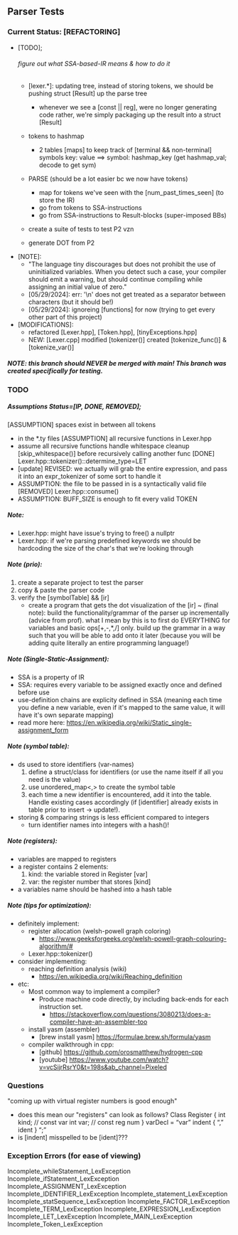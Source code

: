 ## Parser Tests
### Current Status: [REFACTORING]
- [TODO]; 
    ###### figure out what SSA-based-IR means & how to do it
    - [lexer.*]: updating tree, instead of storing tokens, we should be pushing struct [Result] up the parse tree
        - whenever we see a [const || reg], were no longer generating code
            rather, we're simply packaging up the result into a struct [Result]


    - tokens to hashmap
        - 2 tables [maps] to keep track of [terminal && non-terminal] symbols
            key: value ==> symbol: hashmap_key (get hashmap_val; decode to get sym)


    - PARSE (should be a lot easier bc we now have tokens)
        - map for tokens we've seen with the [num_past_times_seen] (to store the IR)
        - go from tokens to SSA-instructions
        - go from SSA-instructions to Result-blocks (super-imposed BBs)
    - create a suite of tests to test P2 vzn
    - generate DOT from P2
- [NOTE]: 
    - "The language tiny discourages but does not prohibit the use of uninitialized variables. When you detect such a case, your compiler should emit a warning, but should continue compiling while assigning an initial value of zero."
    - [05/29/2024]: err: '\n' does not get treated as a separator between characters (but it should be!)
    - [05/29/2024]: ignoreing [functions] for now (trying to get every other part of this project)
- [MODIFICATIONS]: 
    - refactored [Lexer.hpp], [Token.hpp], [tinyExceptions.hpp] 
    - NEW: [Lexer.cpp] 
        modified [tokenizer()]
        created [tokenize_func()] & [tokenize_var()]
##### NOTE: this branch should NEVER be merged with main! This branch was created specifically for testing.


### TODO
##### Assumptions Status=[IP, DONE, REMOVED];
[ASSUMPTION] spaces exist in between all tokens
- in the *.ty files
[ASSUMPTION] all recursive functions in Lexer.hpp
- assume all recursive functions handle whitespace cleanup [skip_whitespace()] before recursively calling another func
[DONE] Lexer.hpp::tokenizer()::determine_type=LET
- [update] REVISED: we actually will grab the entire expression, and pass it into an expr_tokenizer of some sort to handle it
- ASSUMPTION: the file to be passed in is a syntactically valid file
[REMOVED] Lexer.hpp::consume()
- ASSUMPTION: BUFF_SIZE is enough to fit every valid TOKEN
##### Note:
- Lexer.hpp: might have issue's trying to free() a nullptr
- Lexer.hpp: if we're parsing predefined keywords we should be hardcoding the size of the char's that we're looking through 
##### Note (prio):
1. create a separate project to test the parser
2. copy & paste the parser code
3. verify the [symbolTable] && [ir]
    - create a program that gets the dot visualization of the [ir]
~ (final note): build the functionality/grammar of the parser up incrementally (advice from prof). what I mean by this is to first do EVERYTHING for variables and basic ops[+,-,*,/] only. build up the grammar in a way such that you will be able to add onto it later (because you will be adding quite literally an entire programming language!)

##### Note (Single-Static-Assignment):
- SSA is a property of IR
- SSA: requires every variable to be assigned exactly once and defined before use
- use-definition chains are explicity defined in SSA (meaning each time you define a new variable, even if it's mapped to the same value, it will have it's own separate mapping)
- read more here: https://en.wikipedia.org/wiki/Static_single-assignment_form

##### Note (symbol table):
- ds used to store identifiers (var-names)
    1. define a struct/class for identifiers (or use the name itself if all you need is the value)
    2. use unordered_map<,> to create the symbol table
    3. each time a new identifier is encountered, add it into the table. Handle existing cases accordingly (if [identifier] already exists in table prior to insert -> update!).
- storing & comparing strings is less efficient compared to integers 
    - turn identifier names into integers with a hash()!

##### Note (registers):
- variables are mapped to registers
- a register contains 2 elements:
    1. kind: the variable stored in Register [var]
    2. var: the register number that stores [kind]
- a variables name should be hashed into a hash table

##### Note (tips for optimization):
- definitely implement:
    - register allocation (welsh-powell graph coloring)
        - https://www.geeksforgeeks.org/welsh-powell-graph-colouring-algorithm/#
    - Lexer.hpp::tokenizer()
- consider implementing:
    - reaching definition analysis (wiki)
        - https://en.wikipedia.org/wiki/Reaching_definition
- etc:
  * Most common way to implement a compiler? 
    - Produce machine code directly, by including back-ends for each instruction set.
        - https://stackoverflow.com/questions/3080213/does-a-compiler-have-an-assembler-too
  * install yasm (assembler)
    - [brew install yasm] https://formulae.brew.sh/formula/yasm
  * compiler walkthrough in cpp:
    - [github] https://github.com/orosmatthew/hydrogen-cpp
    - [youtube] https://www.youtube.com/watch?v=vcSijrRsrY0&t=198s&ab_channel=Pixeled
    



### Questions
"coming up with virtual register numbers is good enough"
- does this mean our "registers" can look as follows?
    Class Register {
        int kind; // const var
        int var; // const reg num
    }
varDecl = “var” indent { “,” ident } “;”
- is [indent] misspelled to be [ident]???


### Exception Errors (for ease of viewing)
Incomplete_whileStatement_LexException
Incomplete_ifStatement_LexException
Incomplete_ASSIGNMENT_LexException
Incomplete_IDENTIFIER_LexException
Incomplete_statement_LexException
Incomplete_statSequence_LexException
Incomplete_FACTOR_LexException
Incomplete_TERM_LexException
Incomplete_EXPRESSION_LexException
Incomplete_LET_LexException
Incomplete_MAIN_LexException
Incomplete_Token_LexException